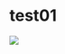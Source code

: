 # test01

<a href="https://portal.azure.com/#create/Microsoft.Template/uri/https%3A%2F%2Ftpulserleon.blob.core.windows.net%2Farm%2Farm.json" target="_blank">
  <img src="https://aka.ms/deploytoazurebutton"/>
</a>
